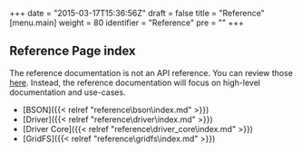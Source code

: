 +++
date = "2015-03-17T15:36:56Z"
draft = false
title = "Reference"
[menu.main]
  weight = 80
  identifier = "Reference"
  pre = "<i class='fa fa-book'></i>"
+++

## Reference Page index

The reference documentation is not an API reference. You can review those [here](./2.3/). Instead, the reference documentation will focus on high-level documentation and use-cases.

- [BSON]({{< relref "reference\bson\index.md" >}})
- [Driver]({{< relref "reference\driver\index.md" >}})
- [Driver Core]({{< relref "reference\driver_core\index.md" >}})
- [GridFS]({{< relref "reference\gridfs\index.md" >}})
